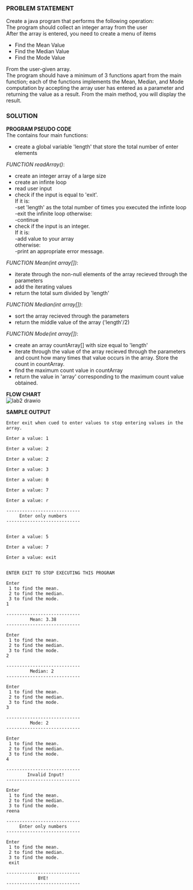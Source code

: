 ### PROBLEM STATEMENT
Create a java program that performs the following operation:    
The program should collect an integer array from the user    
After the array is entered, you need to create a menu of items   
* Find the Mean Value    
* Find the Median Value    
* Find the Mode Value     

From the user-given array.    
The program should have a minimum of 3 functions apart from the main function; each of the functions implements the Mean, Median, and Mode computation by accepting the array user has entered as a parameter and returning the value as a result. From the main method, you will display the result.

### SOLUTION
**PROGRAM PSEUDO CODE**     
The contains four main functions:   
  
* create a global variable 'length' that store the total number of enter elements  
  
*FUNCTION readArray()*:     
* create an integer array of a large size  
* create an infinte loop  
* read user input  
* check if the input is equal to 'exit'.   
If it is:    
 -set 'length' as the total number of times you executed the infinte loop    
 -exit the infinite loop
otherwise:    
-continue    
* check if the input is an integer.   
If it is:    
 -add value to your array  
otherwise:    
 -print an appropriate error message.    

*FUNCTION Mean(int array[])*:  
* iterate through the non-null elements of the array recieved through the parameters  
* add the iterating values      
* return the total sum divided by 'length'  

*FUNCTION Median(int array[])*:  
* sort the array recieved through the parameters    
* return the middle value of the array ('length'/2)    

*FUNCTION Mode(int array[])*:  
* create an array countArray[] with size equal to 'length'  
* iterate through the value of the array recieved through the parameters and count how many times that value occurs in the array. Store the count in countArray.  
* find the maximum count value in countArray  
* return the value in 'array' corresponding to the maximum count value obtained.    

**FLOW CHART**    
![lab2 drawio](https://user-images.githubusercontent.com/118504536/219005942-5941a714-a15c-4926-ba6c-4e41dd24d9d5.png)  

**SAMPLE OUTPUT** 

```
Enter exit when cued to enter values to stop entering values in the array.    
   
Enter a value: 1      

Enter a value: 2    

Enter a value: 2    

Enter a value: 3    

Enter a value: 0    

Enter a value: 7    

Enter a value: r   

----------------------------    
     Enter only numbers    
----------------------------    


Enter a value: 5    

Enter a value: 7    

Enter a value: exit    


ENTER EXIT TO STOP EXECUTING THIS PROGRAM    

Enter    
 1 to find the mean.    
 2 to find the median.    
 3 to find the mode.      
1    

----------------------------    
         Mean: 3.38      
----------------------------      

Enter    
 1 to find the mean.    
 2 to find the median.    
 3 to find the mode.    
2    

----------------------------    
         Median: 2    
----------------------------    
 
Enter      
 1 to find the mean.      
 2 to find the median.      
 3 to find the mode.      
3        

----------------------------      
         Mode: 2      
----------------------------      

Enter    
 1 to find the mean.    
 2 to find the median.    
 3 to find the mode.    
4    

----------------------------    
        Invalid Input!    
----------------------------     

Enter    
 1 to find the mean.    
 2 to find the median.    
 3 to find the mode.    
reena    

----------------------------    
     Enter only numbers    
----------------------------    

Enter      
 1 to find the mean.     
 2 to find the median.      
 3 to find the mode.      
 exit      
 
----------------------------      
            BYE!      
---------------------------- 
```

